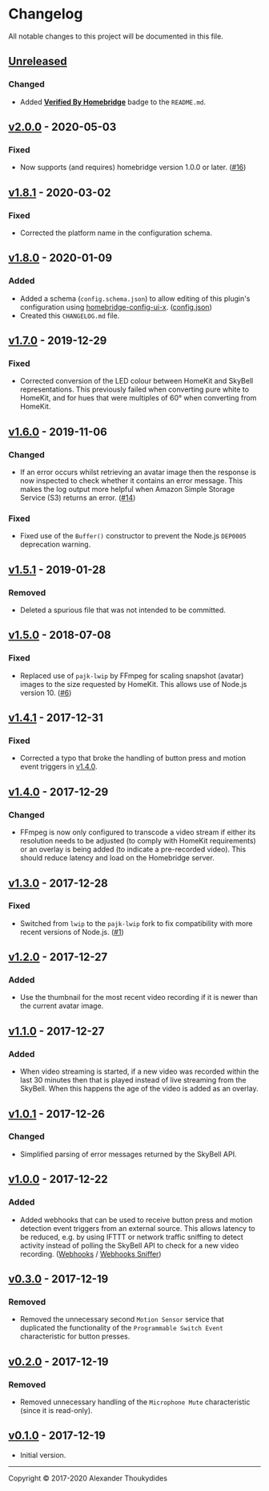 # Changelog

All notable changes to this project will be documented in this file.

## [Unreleased]
### Changed
* Added **[Verified By Homebridge](https://github.com/homebridge/homebridge/wiki/Verified-Plugins)** badge to the `README.md`.

## [v2.0.0] - 2020-05-03
### Fixed
* Now supports (and requires) homebridge version 1.0.0 or later. ([#16])

## [v1.8.1] - 2020-03-02
### Fixed
* Corrected the platform name in the configuration schema.

## [v1.8.0] - 2020-01-09
### Added
* Added a schema (`config.schema.json`) to allow editing of this plugin's configuration using [homebridge-config-ui-x](https://github.com/oznu/homebridge-config-ui-x). ([config.json])
* Created this `CHANGELOG.md` file.

## [v1.7.0] - 2019-12-29
### Fixed
* Corrected conversion of the LED colour between HomeKit and SkyBell representations. This previously failed when converting pure white to HomeKit, and for hues that were multiples of 60° when converting from HomeKit.

## [v1.6.0] - 2019-11-06
### Changed
* If an error occurs whilst retrieving an avatar image then the response is now inspected to check whether it contains an error message. This makes the log output more helpful when Amazon Simple Storage Service (S3) returns an error. ([#14])
### Fixed
* Fixed use of the `Buffer()` constructor to prevent the Node.js `DEP0005` deprecation warning.

## [v1.5.1] - 2019-01-28
### Removed
* Deleted a spurious file that was not intended to be committed.

## [v1.5.0] - 2018-07-08
### Fixed
* Replaced use of `pajk-lwip` by FFmpeg for scaling snapshot (avatar) images to the size requested by HomeKit. This allows use of Node.js version 10. ([#6])

## [v1.4.1] - 2017-12-31
### Fixed
* Corrected a typo that broke the handling of button press and motion event triggers in [v1.4.0].

## [v1.4.0] - 2017-12-29
### Changed
* FFmpeg is now only configured to transcode a video stream if either its resolution needs to be adjusted (to comply with HomeKit requirements) or an overlay is being added (to indicate a pre-recorded video). This should reduce latency and load on the Homebridge server.

## [v1.3.0] - 2017-12-28
### Fixed
* Switched from `lwip` to the `pajk-lwip` fork to fix compatibility with more recent versions of Node.js. ([#1])

## [v1.2.0] - 2017-12-27
### Added
* Use the thumbnail for the most recent video recording if it is newer than the current avatar image.

## [v1.1.0] - 2017-12-27
### Added
* When video streaming is started, if a new video was recorded within the last 30 minutes then that is played instead of live streaming from the SkyBell. When this happens the age of the video is added as an overlay.

## [v1.0.1] - 2017-12-26
### Changed
* Simplified parsing of error messages returned by the SkyBell API.

## [v1.0.0] - 2017-12-22
### Added
* Added webhooks that can be used to receive button press and motion detection event triggers from an external source. This allows latency to be reduced, e.g. by using IFTTT or network traffic sniffing to detect activity instead of polling the SkyBell API to check for a new video recording. ([Webhooks] / [Webhooks Sniffer])

## [v0.3.0] - 2017-12-19
### Removed
* Removed the unnecessary second `Motion Sensor` service that duplicated the functionality of the `Programmable Switch Event` characteristic for button presses.

## [v0.2.0] - 2017-12-19
### Removed
* Removed unnecessary handling of the `Microphone Mute` characteristic (since it is read-only).

## [v0.1.0] - 2017-12-19
* Initial version.

---

Copyright © 2017-2020 Alexander Thoukydides

[Wiki]:                 https://github.com/thoukydides/homebridge-skybell/wiki
[config.json]:          https://github.com/thoukydides/homebridge-skybell/wiki/config.json          "Wiki: config.json"
[Webhooks]:             https://github.com/thoukydides/homebridge-skybell/wiki/Webhooks             "Wiki: Webhooks"
[Webhooks Sniffer]:     https://github.com/thoukydides/homebridge-skybell/wiki/Webhooks-Sniffer     "Wiki: Doorbell Packet Sniffer"
[Protocol Overview]:    https://github.com/thoukydides/homebridge-skybell/wiki/Protocol-Overview    "Wiki: Protocol Overview"
[Protocol HTTPS]:       https://github.com/thoukydides/homebridge-skybell/wiki/Protocol-HTTPS       "Wiki: App ↔ Cloud (HTTPS)"
[Protocol CoAP]:        https://github.com/thoukydides/homebridge-skybell/wiki/Protocol-CoAP        "Wiki: Doorbell ↔ Cloud (CoAP)"
[Protocol SRTP]:        https://github.com/thoukydides/homebridge-skybell/wiki/Protocol-SRTP        "Wiki: Doorbell ↔ Cloud ↔ App (SRTP)"
                        
[#1]:                   https://github.com/thoukydides/homebridge-skybell/issues/1                  "Issue #1"
[#2]:                   https://github.com/thoukydides/homebridge-skybell/issues/2                  "Issue #2"
[#3]:                   https://github.com/thoukydides/homebridge-skybell/issues/3                  "Issue #3"
[#4]:                   https://github.com/thoukydides/homebridge-skybell/issues/4                  "Issue #4"
[#5]:                   https://github.com/thoukydides/homebridge-skybell/issues/5                  "Issue #5"
[#6]:                   https://github.com/thoukydides/homebridge-skybell/issues/6                  "Issue #6"
[#7]:                   https://github.com/thoukydides/homebridge-skybell/issues/7                  "Issue #7"
[#8]:                   https://github.com/thoukydides/homebridge-skybell/issues/8                  "Issue #8"
[#9]:                   https://github.com/thoukydides/homebridge-skybell/issues/9                  "Issue #9"
[#10]:                  https://github.com/thoukydides/homebridge-skybell/issues/10                 "Issue #10"
[#11]:                  https://github.com/thoukydides/homebridge-skybell/issues/11                 "Issue #11"
[#12]:                  https://github.com/thoukydides/homebridge-skybell/issues/12                 "Issue #12"
[#13]:                  https://github.com/thoukydides/homebridge-skybell/issues/13                 "Issue #13"
[#14]:                  https://github.com/thoukydides/homebridge-skybell/issues/14                 "Issue #14"
[#15]:                  https://github.com/thoukydides/homebridge-skybell/issues/15                 "Issue #15"
[#16]:                  https://github.com/thoukydides/homebridge-skybell/issues/16                 "Issue #16"
                        
[Unreleased]:           https://github.com/thoukydides/homebridge-skybell/compare/v2.0.0...HEAD
[v2.0.0]:               https://github.com/thoukydides/homebridge-skybell/compare/v1.8.1...v2.0.0
[v1.8.1]:               https://github.com/thoukydides/homebridge-skybell/compare/v1.8.0...v1.8.1
[v1.8.0]:               https://github.com/thoukydides/homebridge-skybell/compare/v1.7.0...v1.8.0
[v1.7.0]:               https://github.com/thoukydides/homebridge-skybell/compare/v1.6.0...v1.7.0
[v1.6.0]:               https://github.com/thoukydides/homebridge-skybell/compare/v1.5.1...v1.6.0
[v1.5.1]:               https://github.com/thoukydides/homebridge-skybell/compare/v1.5.0...v1.5.1
[v1.5.0]:               https://github.com/thoukydides/homebridge-skybell/compare/v1.4.1...v1.5.0
[v1.4.1]:               https://github.com/thoukydides/homebridge-skybell/compare/v1.4.0...v1.4.1
[v1.4.0]:               https://github.com/thoukydides/homebridge-skybell/compare/v1.3.0...v1.4.0
[v1.3.0]:               https://github.com/thoukydides/homebridge-skybell/compare/v1.2.0...v1.3.0
[v1.2.0]:               https://github.com/thoukydides/homebridge-skybell/compare/v1.1.0...v1.2.0
[v1.1.0]:               https://github.com/thoukydides/homebridge-skybell/compare/v1.0.1...v1.1.0
[v1.0.1]:               https://github.com/thoukydides/homebridge-skybell/compare/v1.0.0...v1.0.1
[v1.0.0]:               https://github.com/thoukydides/homebridge-skybell/compare/v0.3.0...v1.0.0
[v0.3.0]:               https://github.com/thoukydides/homebridge-skybell/compare/v0.2.0...v0.3.0
[v0.2.0]:               https://github.com/thoukydides/homebridge-skybell/compare/v0.1.0...v0.2.0
[v0.1.0]:               https://github.com/thoukydides/homebridge-skybell/releases/tag/v0.1.0
